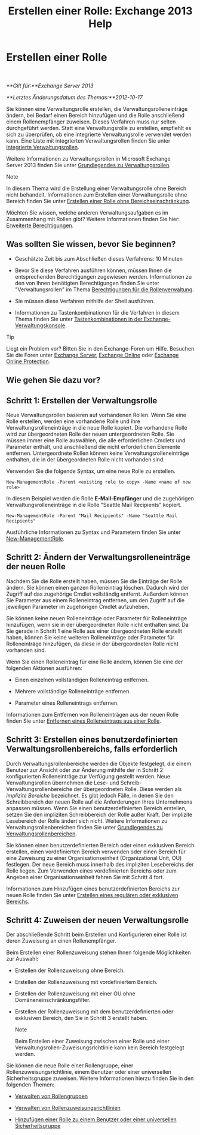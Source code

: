 ﻿---
title: 'Erstellen einer Rolle: Exchange 2013 Help'
TOCTitle: Erstellen einer Rolle
ms:assetid: e614ad8f-5946-4135-b130-89ea626afcd4
ms:mtpsurl: https://technet.microsoft.com/de-de/library/Dd351214(v=EXCHG.150)
ms:contentKeyID: 50476959
ms.date: 04/24/2018
mtps_version: v=EXCHG.150
ms.translationtype: HT
---

# Erstellen einer Rolle

 

_**Gilt für:**Exchange Server 2013_

_**Letztes Änderungsdatum des Themas:**2012-10-17_

Sie können eine Verwaltungsrolle erstellen, die Verwaltungsrolleneinträge ändern, bei Bedarf einen Bereich hinzufügen und die Rolle anschließend einem Rollenempfänger zuweisen. Dieses Verfahren muss nur selten durchgeführt werden. Statt eine Verwaltungsrolle zu erstellen, empfiehlt es sich zu überprüfen, ob eine integrierte Verwaltungsrolle verwendet werden kann. Eine Liste mit integrierten Verwaltungsrollen finden Sie unter [Integrierte Verwaltungsrollen](built-in-management-roles-exchange-2013-help.md).

Weitere Informationen zu Verwaltungsrollen in Microsoft Exchange Server 2013 finden Sie unter [Grundlegendes zu Verwaltungsrollen](understanding-management-roles-exchange-2013-help.md).


> [!NOTE]
> In diesem Thema wird die Erstellung einer Verwaltungsrolle ohne Bereich nicht behandelt. Informationen zum Erstellen einer Verwaltungsrolle ohne Bereich finden Sie unter <A href="create-an-unscoped-role-exchange-2013-help.md">Erstellen einer Rolle ohne Bereichseinschränkung</A>.



Möchten Sie wissen, welche anderen Verwaltungsaufgaben es im Zusammenhang mit Rollen gibt? Weitere Informationen finden Sie hier: [Erweiterte Berechtigungen](advanced-permissions-exchange-2013-help.md).

## Was sollten Sie wissen, bevor Sie beginnen?

  - Geschätzte Zeit bis zum Abschließen dieses Verfahrens: 10 Minuten

  - Bevor Sie diese Verfahren ausführen können, müssen Ihnen die entsprechenden Berechtigungen zugewiesen werden. Informationen zu den von Ihnen benötigten Berechtigungen finden Sie unter "Verwaltungsrollen" im Thema [Berechtigungen für die Rollenverwaltung](role-management-permissions-exchange-2013-help.md).

  - Sie müssen diese Verfahren mithilfe der Shell ausführen.

  - Informationen zu Tastenkombinationen für die Verfahren in diesem Thema finden Sie unter [Tastenkombinationen in der Exchange-Verwaltungskonsole](keyboard-shortcuts-in-the-exchange-admin-center-exchange-online-protection-help.md).


> [!TIP]
> Liegt ein Problem vor? Bitten Sie in den Exchange-Foren um Hilfe. Besuchen Sie die Foren unter <A href="https://go.microsoft.com/fwlink/p/?linkid=60612">Exchange Server</A>, <A href="https://go.microsoft.com/fwlink/p/?linkid=267542">Exchange Online</A> oder <A href="https://go.microsoft.com/fwlink/p/?linkid=285351">Exchange Online Protection</A>.



## Wie gehen Sie dazu vor?

## Schritt 1: Erstellen der Verwaltungsrolle

Neue Verwaltungsrollen basieren auf vorhandenen Rollen. Wenn Sie eine Rolle erstellen, werden eine vorhandene Rolle und ihre Verwaltungsrolleneinträge in die neue Rolle kopiert. Die vorhandene Rolle wird zur übergeordneten Rolle der neuen untergeordneten Rolle. Sie müssen immer eine Rolle auswählen, die alle erforderlichen Cmdlets und Parameter enthält, und anschließend die nicht erforderlichen Elemente entfernen. Untergeordnete Rollen können keine Verwaltungsrolleneinträge enthalten, die in der übergeordneten Rolle nicht vorhanden sind.

Verwenden Sie die folgende Syntax, um eine neue Rolle zu erstellen.

    New-ManagementRole -Parent <existing role to copy> -Name <name of new role>

In diesem Beispiel werden die Rolle **E-Mail-Empfänger** und die zugehörigen Verwaltungsrolleneinträge in die Rolle "Seattle Mail Recipients" kopiert.

    New-ManagementRole -Parent "Mail Recipients" -Name "Seattle Mail Recipients"

Ausführliche Informationen zu Syntax und Parametern finden Sie unter [New-ManagementRole](https://technet.microsoft.com/de-de/library/dd298073\(v=exchg.150\)).

## Schritt 2: Ändern der Verwaltungsrolleneinträge der neuen Rolle

Nachdem Sie die Rolle erstellt haben, müssen Sie die Einträge der Rolle ändern. Sie können einen ganzen Rolleneintrag löschen. Dadurch wird der Zugriff auf das zugehörige Cmdlet vollständig entfernt. Außerdem können Sie Parameter aus einem Rolleneintrag entfernen, um den Zugriff auf die jeweiligen Parameter im zugehörigen Cmdlet aufzuheben.

Sie können keine neuen Rolleneinträge oder Parameter für Rolleneinträge hinzufügen, wenn sie in der übergeordneten Rolle nicht enthalten sind. Da Sie gerade in Schritt 1 eine Rolle aus einer übergeordneten Rolle erstellt haben, können Sie keine weiteren Rolleneinträge oder Parameter für Rolleneinträge hinzufügen, da diese in der übergeordneten Rolle nicht vorhanden sind.

Wenn Sie einen Rolleneintrag für eine Rolle ändern, können Sie eine der folgenden Aktionen ausführen:

  - Einen einzelnen vollständigen Rolleneintrag entfernen.

  - Mehrere vollständige Rolleneinträge entfernen.

  - Parameter eines Rolleneintrags entfernen.

Informationen zum Entfernen von Rolleneinträgen aus der neuen Rolle finden Sie unter [Entfernen eines Rolleneintrags aus einer Rolle](remove-a-role-entry-from-a-role-exchange-2013-help.md).

## Schritt 3: Erstellen eines benutzerdefinierten Verwaltungsrollenbereichs, falls erforderlich

Durch Verwaltungsrollenbereiche werden die Objekte festgelegt, die einem Benutzer zur Ansicht oder zur Änderung mithilfe der in Schritt 2 konfigurierten Rolleneinträge zur Verfügung gestellt werden. Neue Verwaltungsrollen übernehmen die Lese- und Schreib-Verwaltungsrollenbereiche der übergeordneten Rolle. Diese werden als *implizite Bereiche* bezeichnet. Es gibt jedoch Fälle, in denen Sie den Schreibbereich der neuen Rolle auf die Anforderungen Ihres Unternehmens anpassen müssen. Wenn Sie einen benutzerdefinierten Bereich erstellen, setzen Sie den impliziten Schreibbereich der Rolle außer Kraft. Der implizite Lesebereich der Rolle ändert sich nicht. Weitere Informationen zu Verwaltungsrollenbereichen finden Sie unter [Grundlegendes zu Verwaltungsrollenbereichen](understanding-management-role-scopes-exchange-2013-help.md).

Sie können einen benutzerdefinierten Bereich oder einen exklusiven Bereich erstellen, einen vordefinierten Bereich verwenden oder einen Bereich für eine Zuweisung zu einer Organisationseinheit (Organizational Unit, OU) festlegen. Der neue Bereich muss innerhalb des impliziten Lesebereichs der Rolle liegen. Zum Verwenden eines vordefinierten Bereichs oder zum Angeben einer Organisationseinheit fahren Sie mit Schritt 4 fort.

Informationen zum Hinzufügen eines benutzerdefinierten Bereichs zur neuen Rolle finden Sie unter [Erstellen eines regulären oder exklusiven Bereichs](create-a-regular-or-exclusive-scope-exchange-2013-help.md).

## Schritt 4: Zuweisen der neuen Verwaltungsrolle

Der abschließende Schritt beim Erstellen und Konfigurieren einer Rolle ist deren Zuweisung an einen Rollenempfänger.

Beim Erstellen einer Rollenzuweisung stehen Ihnen folgende Möglichkeiten zur Auswahl:

  - Erstellen der Rollenzuweisung ohne Bereich.

  - Erstellen der Rollenzuweisung mit vordefiniertem Bereich.

  - Erstellen der Rollenzuweisung mit einer OU ohne Domäneneinschränkungsfilter.

  - Erstellen der Rollenzuweisung mit dem benutzerdefinierten oder exklusiven Bereich, den Sie in Schritt 3 erstellt haben.
    

    > [!NOTE]
    > Beim Erstellen einer Zuweisung zwischen einer Rolle und einer Verwaltungsrollen-Zuweisungsrichtlinie kann kein Bereich festgelegt werden.



Sie können die neue Rolle einer Rollengruppe, einer Rollenzuweisungsrichtlinie, einem Benutzer oder einer universellen Sicherheitsgruppe zuweisen. Weitere Informationen hierzu finden Sie in den folgenden Themen:

  - [Verwalten von Rollengruppen](manage-role-groups-exchange-2013-help.md)

  - [Verwalten von Rollenzuweisungsrichtlinien](manage-role-assignment-policies-exchange-2013-help.md)

  - [Hinzufügen einer Rolle zu einem Benutzer oder einer universellen Sicherheitsgruppe](add-a-role-to-a-user-or-usg-exchange-2013-help.md)

